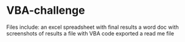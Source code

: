 # VBA-challenge
Files include:
    an excel spreadsheet with final results
    a word doc with screenshots of results
    a file with VBA code exported
    a read me file

